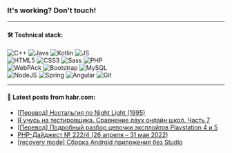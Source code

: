 ### It's working? Don't touch!

---

#### 🛠️ Technical stack:

![C++](https://img.shields.io/badge/C++-informational?logo=c%2B%2B&style=flat&logoColor=white&color=9C033A)
![Java](https://img.shields.io/badge/Java-informational?logo=java&style=flat&logoColor=white&color=007396)
![Kotlin](https://img.shields.io/badge/Kotlin-informational?logo=Kotlin&style=flat&logoColor=white&color=0095D5)
![JS](https://img.shields.io/badge/JS-informational?logo=javaScript&style=flat&logoColor=black&color=F7Df1E) <br>
![HTML5](https://img.shields.io/badge/HTML5-informational?logo=html5&style=flat&logoColor=white&color=E34F26)
![CSS3](https://img.shields.io/badge/CSS3-informational?logo=css3&style=flat&logoColor=white&color=157286)
![Sass](https://img.shields.io/badge/Saas-informational?logo=sass&style=flat&logoColor=white&color=hotpink)
![PHP](https://img.shields.io/badge/PHP-informational?logo=php&style=flat&logoColor=white&color=777BB4) <br>
![WebPAck](https://img.shields.io/badge/WebPack-informational?logo=webPack&style=flat&logoColor=white&color=FF6F00)
![Bootstrap](https://img.shields.io/badge/Bootstrap-informational?logo=Bootstrap&style=flat&logoColor=white&color=7952B3)
![MySQL](https://img.shields.io/badge/MySQL-informational?logo=MySQL&style=flat&logoColor=white&color=00f) <br>
![NodeJS](https://img.shields.io/badge/NodeJS-informational?logo=node.js&style=flat&logoColor=white&color=43853D)
![Spring](https://img.shields.io/badge/Spring-informational?logo=Spring&style=flat&logoColor=white&color=0A9EDC)
![Angular](https://img.shields.io/badge/Vue-informational?logo=vue.js&style=flat&logoColor=white&color=red)
![Git](https://img.shields.io/badge/Git-informational?logo=git&style=flat&logoColor=white&color=darkorange)

___

#### 💬 Latest posts from habr.com:

<!-- BLOG-POST-LIST:START -->
- [[Перевод] Ностальгия по Night Light &lpar;1995&rpar;](https://habr.com/ru/post/671010/?utm_source=habrahabr&utm_medium=rss&utm_campaign=671010)
- [Я учусь на тестировщика. Сравнение двух онлайн школ. Часть 7](https://habr.com/ru/post/671098/?utm_source=habrahabr&utm_medium=rss&utm_campaign=671098)
- [[Перевод] Подробный разбор цепочки эксплойтов Playstation 4 и 5](https://habr.com/ru/post/671088/?utm_source=habrahabr&utm_medium=rss&utm_campaign=671088)
- [PHP-Дайджест № 222/4 &lpar;26 апреля – 31 мая 2022&rpar;](https://habr.com/ru/post/671074/?utm_source=habrahabr&utm_medium=rss&utm_campaign=671074)
- [[recovery mode] Сборка Android приложения без Studio](https://habr.com/ru/post/671086/?utm_source=habrahabr&utm_medium=rss&utm_campaign=671086)
<!-- BLOG-POST-LIST:END -->
